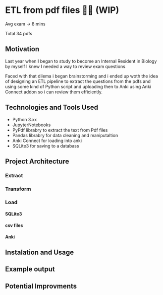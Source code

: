 # ETL from pdf files 👷🏼 (WIP)
Avg exam -> 8 mins

Total 34 pdfs

## Motivation

Last year when I began to study to become an Internal Resident in Biology by myself I knew I needed a way to review exam questions 

Faced with that dilema i began brainstorming and i ended up woth the idea of designing an ETL pipeline to extract the questions from the pdfs and using some kind of Python script and uploading then to Anki using Anki Connect addon so i can review them efficiently.


## Technologies and Tools Used

* Python 3.xx
* JupyterNotebooks
* PyPdf librabry to extract the text from Pdf files
* Pandas librabry for data cleaning and maniputaltion
* Anki Connect for loading into anki
* SQLite3 for saving to a databass

## Project Architecture

### Extract

### Transform

### Load

#### SQLite3

#### csv files

#### Anki

## Instalation and Usage

## Example output

## Potential Improvments

